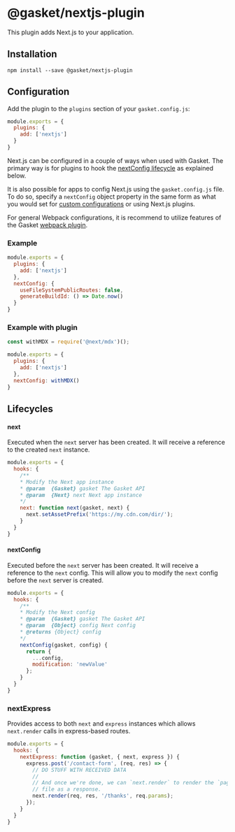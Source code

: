 # @gasket/nextjs-plugin

This plugin adds Next.js to your application.

## Installation

```
npm install --save @gasket/nextjs-plugin
```

## Configuration

Add the plugin to the `plugins` section of your `gasket.config.js`:

```js
module.exports = {
  plugins: {
    add: ['nextjs']
  }
}
```

Next.js can be configured in a couple of ways when used with Gasket. The primary
way is for plugins to hook the [nextConfig lifecycle] as explained below.

It is also possible for apps to config Next.js using the `gasket.config.js`
file. To do so, specify a `nextConfig` object property in the same form as what
you would set for [custom configurations] or using Next.js plugins.

For general Webpack configurations, it is recommend to utilize features of the
Gasket [webpack plugin].

### Example

```js
module.exports = {
  plugins: {
    add: ['nextjs']
  },
  nextConfig: {
    useFileSystemPublicRoutes: false,
    generateBuildId: () => Date.now()
  }
}
```

### Example with plugin

```js
const withMDX = require('@next/mdx')();

module.exports = {
  plugins: {
    add: ['nextjs']
  },
  nextConfig: withMDX()
}
```

## Lifecycles

#### next

Executed when the `next` server has been created. It will receive a reference to
the created `next` instance.

```js
module.exports = {
  hooks: {
    /**
    * Modify the Next app instance
    * @param  {Gasket} gasket The Gasket API
    * @param  {Next} next Next app instance
    */
    next: function next(gasket, next) {
      next.setAssetPrefix('https://my.cdn.com/dir/');
    }
  }
}
```

#### nextConfig

Executed before the `next` server has been created. It will receive a reference
to the `next` config. This will allow you to modify the `next` config before the
`next` server is created.

```js
module.exports = {
  hooks: {
    /**
    * Modify the Next config
    * @param  {Gasket} gasket The Gasket API
    * @param  {Object} config Next config
    * @returns {Object} config
    */
    nextConfig(gasket, config) {
      return {
        ...config,
        modification: 'newValue'
      };
    }
  }
}
```

### nextExpress

Provides access to both `next` and `express` instances which allows
`next.render` calls in express-based routes.

```js
module.exports = {
  hooks: {
    nextExpress: function (gasket, { next, express }) {
      express.post('/contact-form', (req, res) => {
        // DO STUFF WITH RECEIVED DATA
        //
        // And once we're done, we can `next.render` to render the `pages/thanks`
        // file as a response.
        next.render(req, res, '/thanks', req.params);
      });
    }
  }
}
```

[nextConfig lifecycle]:#nextconfig
[custom configurations]: https://nextjs.org/docs#custom-configuration
[webpack plugin]:/packages/gasket-webpack-plugin/README.md
